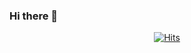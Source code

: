### Hi there 👋

  <div align=center>
	
  [![Hits](https://hits.seeyoufarm.com/api/count/incr/badge.svg?url=https%3A%2F%2Fgithub.com%HwangJaeHyeong)](https://hits.seeyoufarm.com) 
	
  </div>
